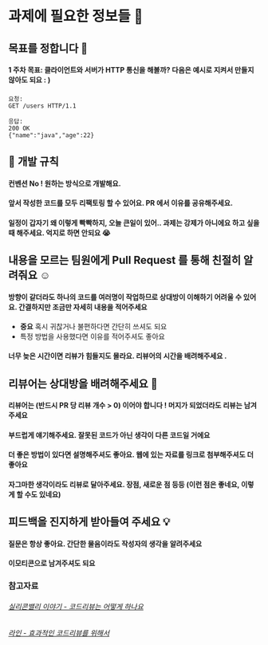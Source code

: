 # 과제에 필요한 정보들 :musical_note:

## 목표를 정합니다 :satellite:

#### 1 주차 목표: 클라이언트와 서버가 HTTP 통신을 해볼까? 다음은 예시로 지켜서 만들지 않아도 되요 : )
```text
요청: 
GET /users HTTP/1.1

응답: 
200 OK
{"name":"java","age":22}
```

## :bell: 개발 규칙

#### 컨벤션 No ! 원하는 방식으로 개발해요.
#### 앞서 작성한 코드를 모두 리팩토링 할 수 있어요. PR 에서 이유를 공유해주세요.
#### 일정이 갑자기 왜 이렇게 빡빡하지, 오늘 큰일이 있어.. 과제는 강제가 아니에요 하고 싶을 때 해주세요. 억지로 하면 안되요 :sob:

## 내용을 모르는 팀원에게 Pull Request 를 통해 친절히 알려줘요 :relaxed:

#### 방향이 같더라도 하나의 코드를 여러명이 작업하므로 상대방이 이해하기 어려울 수 있어요. 간결하지만 조금만 자세히 내용을 적어주세요
- **중요** 혹시 귀찮거나 불편하다면 간단히 쓰셔도 되요 
- 특정 방법을 사용했다면 이유를 적어주셔도 좋아요

#### 너무 늦은 시간이면 리뷰가 힘들지도 몰라요. 리뷰어의 시간을 배려해주세요 .

## 리뷰어는 상대방을 배려해주세요 :angel:

#### 리뷰어는 (반드시 PR 당 리뷰 개수 > 0) 이어야 합니다 ! 머지가 되었더라도 리뷰는 남겨주세요

#### 부드럽게 얘기해주세요. 잘못된 코드가 아닌 생각이 다른 코드일 거에요 

#### 더 좋은 방법이 있다면 설명해주셔도 좋아요. 웹에 있는 자료를 링크로 첨부해주셔도 더 좋아요 

#### 자그마한 생각이라도 리뷰로 달아주세요. 장점, 새로운 점 등등 (이런 점은 좋네요, 이렇게 할 수도 있네요)

## 피드백을 진지하게 받아들여 주세요 :bulb:

#### 질문은 항상 좋아요. 간단한 물음이라도 작성자의 생각을 알려주세요

#### 이모티콘으로 남겨주셔도 되요


### 참고자료
###### [실리콘밸리 이야기 - 코드리뷰는 어떻게 하나요](http://sv-story.blogspot.com/2013/04/blog-post_28.html)
###### [라인 - 효과적인 코드리뷰를 위해서](https://engineering.linecorp.com/ko/blog/effective-codereview/#send-pull-request-early)


